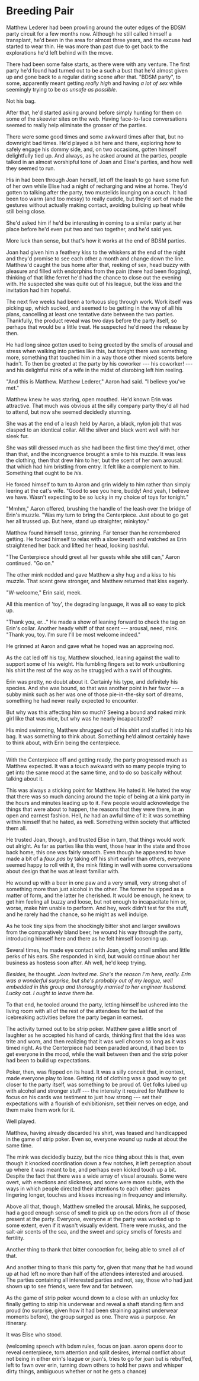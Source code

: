 # Breeding Pair

Matthew Lederer had been prowling around the outer edges of the BDSM party circuit for a few months now. Although he still called himself a transplant, he'd been in the area for almost three years, and the excuse had started to wear thin. He was more than past due to get back to the explorations he'd left behind with the move.

There had been some false starts, as there were with any venture. The first party he'd found had turned out to be a such a bust that he'd almost given up and gone back to a regular dating scene after that. "BDSM party", to some, apparently meant getting *really high* and having *a lot of sex* while seemingly trying to be *as unsafe as possible*.

Not his bag.

After that, he'd started asking around before simply hunting for them on some of the skeevier sites on the web. Having face-to-face conversations seemed to really help eliminate the grosser of the parties.

There were some good times and some awkward times after that, but no downright bad times. He'd played a bit here and there, exploring how to safely engage his dommy side, and, on two occasions, gotten himself delightfully tied up. And always, as he asked around at the parties, people talked in an almost worshipful tone of Joan and Elise's parties, and how well they seemed to run.

His in had been through Joan herself, let off the leash to go have some fun of her own while Elise had a night of recharging and wine at home. They'd gotten to talking after the party, two mustelids lounging on a couch. It had been too warm (and too messy) to really cuddle, but they'd sort of made the gestures without actually making contact, avoiding building up heat while still being close.

She'd asked him if he'd be interesting in coming to a similar party at her place before he'd even put two and two together, and he'd said yes.

More luck than sense, but that's how it works at the end of BDSM parties.

Joan had given him a feathery kiss to the whiskers at the end of the night and they'd promise to see each other a month and change down the line. Matthew'd caught the bus home after that, reeking of sex, head buzzy with pleasure and filled with endorphins from the pain (there had been flogging), thinking of that lithe ferret he'd had the chance to close out the evening with. He suspected she was quite out of his league, but the kiss and the invitation had him hopeful.

The next five weeks had been a tortuous slog through work. Work itself was picking up, which sucked, and seemed to be getting in the way of all his plans, cancelling at least one tentative date between the two parties. Thankfully, the product reveal was two days before the party itself, so perhaps that would be a little treat. He suspected he'd need the release by then.

He had long since gotten used to being greeted by the smells of arousal and stress when walking into parties like this, but tonight there was something more, something that touched him in a way those other mixed scents before hadn't. To then be greeted at the party by his coworker --- his coworker! --- and his delightful mink of a wife in the midst of disrobing left him reeling.

"And this is Matthew. Matthew Lederer," Aaron had said. "I believe you've met."

Matthew knew he was staring, open mouthed. He'd known Erin was attractive. That much was obvious at the silly company party they'd all had to attend, but now she seemed decidedly stunning.

She was at the end of a leash held by Aaron, a black, nylon job that was clasped to an identical collar. All the silver and black went well with her sleek fur.

She was still dressed much as she had been the first time they'd met, other than that, and the incongruence brought a smile to his muzzle. It was less the clothing, then that drew him to her, but the scent of her own arousal: that which had him bristling from entry. It felt like a complement to him. Something that ought to be *his*.

He forced himself to turn to Aaron and grin widely to him rather than simply leering at the cat's wife. "Good to see you here, buddy! And yeah, I believe we have. Wasn't expecting to be so lucky in my choice of toys for tonight."

"Mmhm," Aaron offered, brushing the handle of the leash over the bridge of Erin's muzzle. "Was my turn to bring the Centerpiece. Just about to go get her all trussed up. But here, stand up straighter, minkytoy."

Matthew found himself tense, grinning. Far tenser than he remembered getting. He forced himself to relax with a slow breath and watched as Erin straightened her back and lifted her head, looking bashful.

"The Centerpiece should greet all her guests while she still can," Aaron continued. "Go on."

The other mink nodded and gave Matthew a shy hug and a kiss to his muzzle. That scent grew stronger, and Matthew returned that kiss eagerly.

"W-welcome," Erin said, meek.

All this mention of 'toy', the degrading language, it was all so easy to pick up.

"Thank you, er..." He made a show of leaning forward to check the tag on Erin's collar. Another heady whiff of that scent --- arousal, need, mink.  "Thank you, toy. I'm sure I'll be most welcome indeed."

He grinned at Aaron and gave what he hoped was an approving nod.

As the cat led off his toy, Matthew slouched, leaning against the wall to support some of his weight. His fumbling fingers set to work unbuttoning his shirt the rest of the way as he struggled with a swirl of thoughts.

Erin was pretty, no doubt about it. Certainly his type, and definitely his species. And she was bound, so that was another point in her favor --- a subby mink such as her was one of those pie-in-the-sky sort of dreams, something he had never really expected to encounter.

But why was this affecting him so much? Seeing a bound and naked mink girl like that was nice, but why was he nearly incapacitated?

His mind swimming, Matthew shrugged out of his shirt and stuffed it into his bag. It was something to think about. Something he’d almost certainly have to think about, with Erin being the centerpiece.

---

With the Centerpiece off and getting ready, the party progressed much as Matthew expected. It was a touch awkward with so many people trying to get into the same mood at the same time, and to do so basically without talking about it.

This was always a sticking point for Matthew. He hated it. He hated the way that there was so much dancing around the topic of being at a kink party in the hours and minutes leading up to it. Few people would acknowledge the things that were about to happen, the reasons that they were there, in an open and earnest fashion. Hell, *he* had an awful time of it: it was something within himself that he hated, as well. Something within society that afflicted them all.

He trusted Joan, though, and trusted Elise in turn, that things would work out alright. As far as parties like this went, those hear in the state and those back home, this one was fairly smooth. Even though he appeared to have made a bit of a *faux pas* by taking off his shirt earlier than others, everyone seemed happy to roll with it, the mink fitting in well with some conversations about design that he was at least familiar with.

He wound up with a beer in one paw and a very small, very strong shot of something more than just alcohol in the other. The former he sipped as a matter of form, and the latter he cherished. It would be enough, he knew, to get him feeling all buzzy and loose, but not enough to incapacitate him or, worse, make him unable to perform. And hey, work didn't test for the stuff, and he rarely had the chance, so he might as well indulge.

As he took tiny sips from the shockingly bitter shot and larger swallows from the comparatively bland beer, he wound his way through the party, introducing himself here and there as he felt himself loosening up.

Several times, he made eye contact with Joan, giving small smiles and little perks of his ears. She responded in kind, but would continue about her business as hostess soon after. Ah well, he'd keep trying.

*Besides,* he thought. *Joan invited me. She's the reason I'm here, really. Erin was a wonderful surprise, but she's probably out of my league, well embedded in this group and thoroughly married to her engineer husband. Lucky cat. I ought to leave them be.*

To that end, he tooled around the party, letting himself be ushered into the living room with all of the rest of the attendees for the last of the icebreaking activities before the party began in earnest.

The activity turned out to be strip poker. Matthew gave a little snort of laughter as he accepted his hand of cards, thinking first that the idea was trite and worn, and then realizing that it was well chosen so long as it was timed right. As the Centerpiece had been paraded around, it had been to get everyone in the mood, while the wait between then and the strip poker had been to build up expectations.

Poker, then, was flipped on its head. It was a silly conceit that, in context, made everyone play to lose. Getting rid of clothing was a good way to get closer to the party itself, was something to be proud of. Get folks lubed up with alcohol and stronger stuff --- the intensity it required for Matthew to focus on his cards was testiment to just how strong --- set their expectations with a flourish of exhibitionism, set their nerves on edge, and them make them work for it.

Well played.

Matthew, having already discarded his shirt, was teased and handicapped in the game of strip poker. Even so, everyone wound up nude at about the same time.

The mink was decidedly buzzy, but the nice thing about this is that, even though it knocked coordination down a few notches, it left perception about up where it was meant to be, and perhaps even kicked touch up a bit. Despite the fact that there was a wide array of visual arousals. Some were overt, with erections and slickness, and some were more subtle, with the ways in which people directed their attentions to each other: gazes lingering longer, touches and kisses increasing in frequency and intensity.

Above all that, though, Matthew smelled the arousal. Minks, he supposed, had a good enough sense of smell to pick up on the odors from all of those present at the party. Everyone, everyone at the party was worked up to some extent, even if it wasn't visually evident. There were musks, and the salt-air scents of the sea, and the sweet and spicy smells of forests and fertility.

Another thing to thank that bitter concoction for, being able to smell all of that.

And another thing to thank this party for, given that many that he had wound up at had left no more than half of the attendees interested and aroused. The parties containing all interested parties and not, say, those who had just shown up to see friends, were few and far between.

As the game of strip poker wound down to a close with an unlucky fox finally getting to strip his underwear and reveal a shaft standing firm and proud (no surprise, given how it had been straining against underwear moments before), the group surged as one. There was a purpose. An itinerary.

It was Elise who stood.

(welcoming speech with bdsm rules, focus on joan. aaron opens door to reveal centerpiece, torn attention and split desires, internal conflict about not being in either erin's league or joan's, tries to go for joan but is rebuffed, left to fawn over erin, turning down others to hold her paws and whisper dirty things, ambiguous whether or not he gets a chance)
